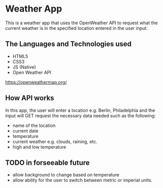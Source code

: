 # Weather App
This is a weather app that uses the OpenWeather API to request what the current weather is in the specified location entered in the user input. 

## The Languages and Technologies used
- HTML5
- CSS3
- JS (Native)
- Open Weather API

https://openweathermap.org/

## How API works
In this app, the user will enter a location e.g. Berlin, Philadelphia and the input will GET request
the necessary data needed such as the following:
- name of the location
- current date
- temperature
- current weather e.g. clouds, raining, etc.
- high and low temperature

## TODO in forseeable future
- allow background to change based on temperature
- allow ability for the user to switch between metric or imperial units.
